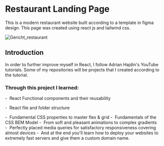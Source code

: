 # Restaurant Landing Page

This is a modern restaurant website built according to a template in figma design. This page was created using react js and tailwind css. 

![Gericht_restaurant](https://github.com/Mara1395/Gericht-restaurant/assets/104097778/344af0ce-e927-4f0a-b27d-bd83a435df9e)


## Introduction

In order to further improve myself in React, I follow Adrian Hajdin's YouTube tutorials. Some of my repositories will be projects that I created according to the tutorial.

<h3>Through this project I learned:</h3>
  -&nbsp; React Functional components and their reusability
  
  -&nbsp; React file and folder structure
  
  -&nbsp; Fundamental CSS properties to master flex & grid
  -&nbsp; Fundamentals of the CSS BEM Model
  -&nbsp; From soft and pleasant animations to complex gradients
  -&nbsp; Perfectly placed media queries for satisfactory responsiveness covering almost devices
  -&nbsp; And at the end you'll learn how to deploy your websites to extremely fast servers and give them a custom domain name.



